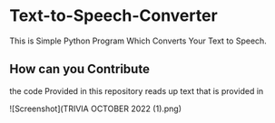 # Text-to-Speech-Converter
This is Simple Python Program Which Converts Your Text to Speech.

## How can you Contribute
the code Provided in this repository reads up text that is provided in 

![Screenshot](TRIVIA OCTOBER 2022 (1).png)



